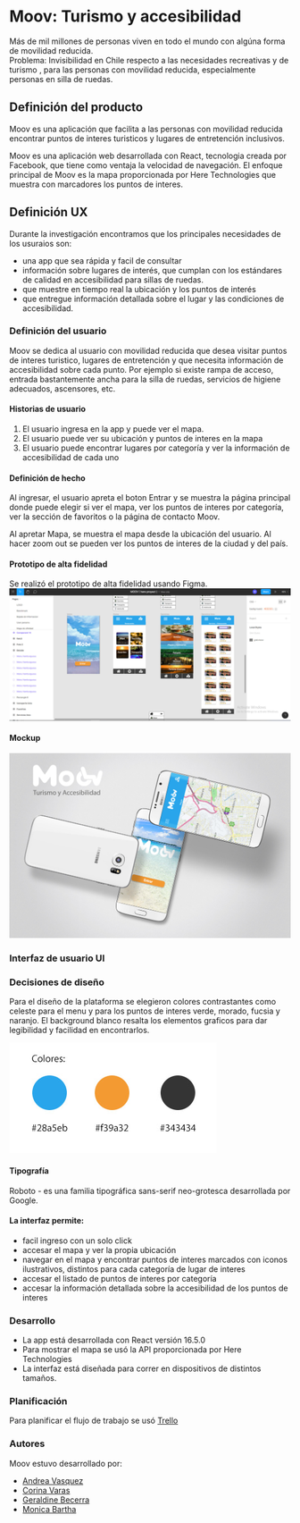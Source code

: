 # Moov: Turismo y accesibilidad

Más de mil millones de personas viven en todo el mundo con algúna forma de movilidad reducida.  
Problema: Invisibilidad en Chile respecto a las necesidades recreativas y de turismo , para las personas con movilidad reducida, especialmente personas en silla de ruedas.

## Definición del producto

Moov es una aplicación que facilita a las personas con movilidad reducida encontrar puntos de interes turisticos y lugares de
entretención inclusivos.

Moov es una aplicación web desarrollada con React, tecnologia creada por Facebook, que tiene como ventaja la
velocidad de navegación. El enfoque principal de Moov es la mapa proporcionada por Here Technologies que muestra con
marcadores los puntos de interes.

## Definición UX

Durante la investigación encontramos que los principales necesidades de los usuraios son:

- una app que sea rápida y facil de consultar
- información sobre lugares de interés, que cumplan con los estándares de calidad en accesibilidad para sillas de ruedas.
- que muestre en tiempo real la ubicación y los puntos de interés
- que entregue información detallada sobre el lugar y las condiciones de accesibilidad.

### Definición del usuario

Moov se dedica al usuario con movilidad reducida que desea visitar puntos de interes turistico, lugares de entretención y que necesita información de accesibilidad sobre cada punto. Por ejemplo si existe rampa de acceso, entrada bastantemente ancha para la silla de ruedas, servicios de higiene adecuados, ascensores, etc.

#### Historias de usuario

1. El usuario ingresa en la app y puede ver el mapa.
2. El usuario puede ver su ubicación y puntos de interes en la mapa
3. El usuario puede encontrar lugares por categoría y ver la información de accesibilidad de cada uno

#### Definición de hecho

Al ingresar, el usuario apreta el boton Entrar y se muestra la página principal donde puede elegir si ver el mapa, ver los puntos de interes por categoría, ver la sección de favoritos o la página de contacto Moov.

Al apretar Mapa, se muestra el mapa desde la ubicación del usuario. Al hacer zoom out se pueden ver los puntos de interes de la ciudad y del país.

#### Prototipo de alta fidelidad

Se realizó el prototipo de alta fidelidad usando Figma.
![Figma](/src/assets/img/prototipo.jpg)

#### Mockup

![Mockup Moov](/src/assets/img/mockup.jpg)

### Interfaz de usuario UI

### Decisiones de diseño

Para el diseño de la plataforma se elegieron colores contrastantes como celeste para el menu y para los puntos de interes verde, morado, fucsia y naranjo. El background blanco resalta los elementos graficos para dar legibilidad y facilidad en encontrarlos.

![Colores](/src/assets/img/colores.jpg)

#### Tipografía

Roboto - es una familia tipográfica sans-serif neo-grotesca desarrollada por Google.

#### La interfaz permite:

- facil ingreso con un solo click
- accesar el mapa y ver la propia ubicación
- navegar en el mapa y encontrar puntos de interes marcados con iconos ilustrativos, distintos para cada categoría de lugar de interes
- accesar el listado de puntos de interes por categoría
- accesar la información detallada sobre la accesibilidad de los puntos de interes

### Desarrollo

- La app está desarrollada con React versión 16.5.0
- Para mostrar el mapa se usó la API proporcionada por Here Technologies
- La interfaz está diseñada para correr en dispositivos de distintos tamaños.

### Planificación

Para planificar el flujo de trabajo se usó [Trello](https://trello.com/b/7x0wrI4U/proyect-here)

### Autores

Moov estuvo desarrollado por:

- [Andrea Vasquez](https://github.com/AndreaVasquezHerrera)
- [Corina Varas](https://github.com/CorinaVaras)
- [Geraldine Becerra](https://github.com/andgerald)
- [Monica Bartha](https://github.com/MonicaBartha)

